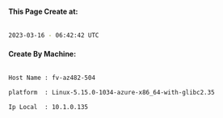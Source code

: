 
   
#### This Page Create at:

```bash

2023-03-16 - 06:42:42 UTC

```

#### Create By Machine:

```bash

Host Name : fv-az482-504

platform  : Linux-5.15.0-1034-azure-x86_64-with-glibc2.35

Ip Local  : 10.1.0.135

```

